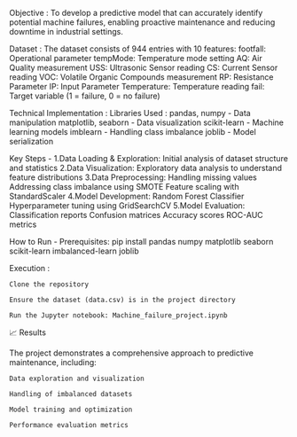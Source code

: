 Objective :
To develop a predictive model that can accurately identify potential machine failures, enabling proactive maintenance and reducing downtime in industrial settings.

Dataset :
The dataset consists of 944 entries with 10 features:
footfall: Operational parameter
tempMode: Temperature mode setting
AQ: Air Quality measurement
USS: Ultrasonic Sensor reading
CS: Current Sensor reading
VOC: Volatile Organic Compounds measurement
RP: Resistance Parameter
IP: Input Parameter
Temperature: Temperature reading
fail: Target variable (1 = failure, 0 = no failure)

Technical Implementation :
Libraries Used :
pandas, numpy - Data manipulation
matplotlib, seaborn - Data visualization
scikit-learn - Machine learning models
imblearn - Handling class imbalance
joblib - Model serialization

Key Steps -
1.Data Loading & Exploration: Initial analysis of dataset structure and statistics
2.Data Visualization: Exploratory data analysis to understand feature distributions
3.Data Preprocessing:
Handling missing values
Addressing class imbalance using SMOTE
Feature scaling with StandardScaler
4.Model Development:
Random Forest Classifier
Hyperparameter tuning using GridSearchCV
5.Model Evaluation:
Classification reports
Confusion matrices
Accuracy scores
ROC-AUC metrics

How to Run -
Prerequisites:
pip install pandas numpy matplotlib seaborn scikit-learn imbalanced-learn joblib

Execution :

    Clone the repository

    Ensure the dataset (data.csv) is in the project directory

    Run the Jupyter notebook: Machine_failure_project.ipynb

📈 Results

The project demonstrates a comprehensive approach to predictive maintenance, including:

    Data exploration and visualization

    Handling of imbalanced datasets

    Model training and optimization

    Performance evaluation metrics
